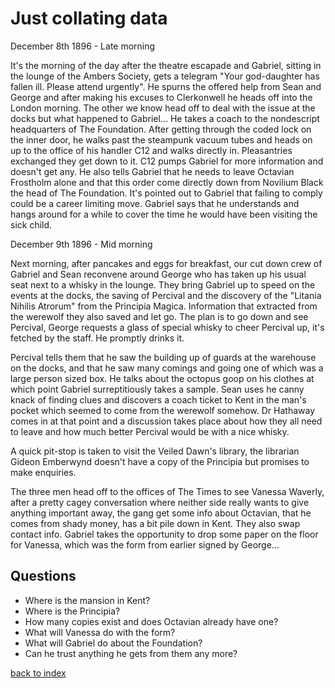 # Just collating data

December 8th 1896 - Late morning

It's the morning of the day after the theatre escapade and Gabriel, sitting in the lounge of the Ambers Society, gets a telegram "Your god-daughter has fallen ill. Please attend urgently". He spurns the offered help from Sean and George and after making his excuses to Clerkonwell he heads off into the London morning. The other we know head off to deal with the issue at the docks but what happened to Gabriel... He takes a coach to the nondescript headquarters of The Foundation. After getting through the coded lock on the inner door, he walks past the steampunk vacuum tubes and heads on up to the office of his handler C12 and walks directly in. Pleasantries exchanged they get down to it. C12 pumps Gabriel for more information and doesn't get any. He also tells Gabriel that he needs to leave Octavian Frostholm alone and that this order come directly down from Novilium Black the head of The Foundation. It's pointed out to Gabriel that failing to comply could be a career limiting move. Gabriel says that he understands and hangs around for a while to cover the time he would have been visiting the sick child.

December 9th 1896 - Mid morning

Next morning, after pancakes and eggs for breakfast, our cut down crew of Gabriel and Sean reconvene around George who has taken up his usual seat next to a whisky in the lounge. They bring Gabriel up to speed on the events at the docks, the saving of Percival and the discovery of the "Litania Nihilis Atrorum" from the Principia Magica. Information that extracted from the werewolf they also saved and let go. The plan is to go down and see Percival, George requests a glass of special whisky to cheer Percival up, it's fetched by the staff. He promptly drinks it.

Percival tells them that he saw the building up of guards at the warehouse on the docks, and that he saw many comings and going one of which was a large person sized box. He talks about the octopus goop on his clothes at which point Gabriel surreptitiously takes a sample. Sean uses he canny knack of finding clues and discovers a coach ticket to Kent in the man's pocket which seemed to come from the werewolf somehow. Dr Hathaway comes in at that point and a discussion takes place about how they all need to leave and how much better Percival would be with a nice whisky.

A quick pit-stop is taken to visit the Veiled Dawn's library, the librarian Gideon Emberwynd doesn't have a copy of the Principia but promises to make enquiries.

The three men head off to the offices of The Times to see Vanessa Waverly, after a pretty cagey conversation where neither side really wants to give anything important away, the gang get some info about Octavian, that he comes from shady money, has a bit pile down in Kent. They also swap contact info. Gabriel takes the opportunity to drop some paper on the floor for Vanessa, which was the form from earlier signed by George...

## Questions
* Where is the mansion in Kent?  
* Where is the Principia?  
* How many copies exist and does Octavian already have one?  
* What will Vanessa do with the form?  
* What will Gabriel do about the Foundation?  
* Can he trust anything he gets from them any more?  

[back to index](index)
